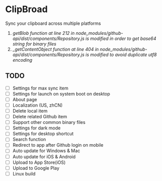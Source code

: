 # ClipBroad
 Sync your clipboard across multiple platforms

1. *getBlob function at line 212 in node_modules/github-api/dist/components/Repository.js is modified in order to get base64 string for binary files*
2. *_getContentObject function at line 404 in node_modules/github-api/dist/components/Repository.js is modified to avoid duplicate utf8 encoding*

## TODO
- [ ] Settings for max sync item
- [ ] Settings for launch on system boot on desktop
- [ ] About page
- [ ] Localization (US, zhCN)
- [ ] Delete local item
- [ ] Delete related Github item
- [ ] Support other common binary files
- [ ] Settings for dark mode
- [ ] Settings for desktop shortcut
- [ ] Search function
- [ ] Redirect to app after Github login on mobile
- [ ] Auto update for Windows & Mac
- [ ] Auto update for iOS & Android
- [ ] Upload to App Store(iOS)
- [ ] Upload to Google Play
- [ ] Linux build